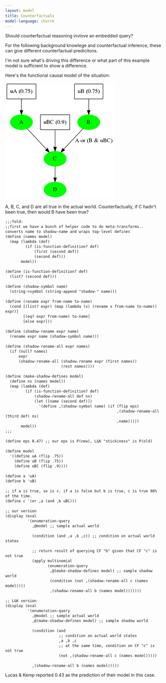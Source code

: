 ```yaml
---
layout: model
title: Counterfactuals
model-language: church
---
```


Should counterfactual reasoning invlove an embedded query?

For the following background knowlege and counterfactual inference, these can give different counterfactual predicitons.

I'm not sure what's driving this difference or what part of this example model is sufficient to show a difference.

Here's the functional causal model of the situation:

![story5.png](../assets/img/story5.png)

A, B, C, and D are all true in the actual world. Counterfactually, if C hadn't been true, then would B have been true?

~~~~
;;;fold:
;;first we have a bunch of helper code to do meta-transforms.. converts name to shadow-name and wraps top-level defines
(define (names model)
  (map (lambda (def)
         (if (is-function-definition? def)
             (first (second def))
             (second def)))
       model))

(define (is-function-definition? def)
  (list? (second def)))

(define (shadow-symbol name)
  (string->symbol (string-append "shadow-" name)))

(define (rename expr from-name to-name)
  (cond [(list? expr) (map (lambda (x) (rename x from-name to-name)) expr)]
        [(eq? expr from-name) to-name]
        [else expr]))

(define (shadow-rename expr name)
  (rename expr name (shadow-symbol name)))

(define (shadow-rename-all expr names)
  (if (null? names)
      expr
      (shadow-rename-all (shadow-rename expr (first names))
                         (rest names))))

(define (make-shadow-defines model)
  (define ns (names model))
  (map (lambda (def)
         (if (is-function-definition? def)
             (shadow-rename-all def ns)
             (let ([name (second def)])
               '(define ,(shadow-symbol name) (if (flip eps) 
                                                  ,(shadow-rename-all (third def) ns) 
                                                  ,name)))))
       model))
;;;

(define eps 0.47) ;; our eps is P(new), L&K "stickiness" is P(old)

(define model 
  '((define uA (flip .75))
    (define uB (flip .75))
    (define uBC (flip .9))))

(define a 'uA)
(define b 'uB)

;; if a is true, so is c. if a is false but b is true, c is true 90% of the time.
(define c '(or ,a (and ,b uBC)))

;; our version
(display (eval
          '(enumeration-query
            ,@model ;; sample actual world

            (condition (and ,a ,b ,c)) ;; condition on actual world states

            ;; return result of querying CF "b" given that CF "c" is not true
            (apply multinomial
                   (enumeration-query
                    ,@(make-shadow-defines model) ;; sample shadow world
                    (condition (not ,(shadow-rename-all c (names model))))
                    ,(shadow-rename-all b (names model)))))))

;; L&K version
(display (eval
          '(enumeration-query
            ,@model ;; sample actual world
            ,@(make-shadow-defines model) ;; sample shadow world

            (condition (and
                        ;; condition on actual world states
                        ,a ,b ,c 
                        ;; at the same time, condition on CF "c" is not true
                        (not ,(shadow-rename-all c (names model)))))

            ,(shadow-rename-all b (names model)))))
~~~~

Lucas & Kemp reported 0.43 as the prediction of their model in this case.